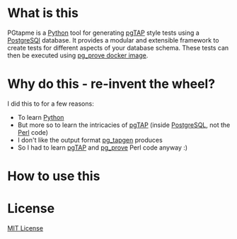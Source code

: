 # What is this
PGtapme is a [Python](https://www.python.org/) tool for generating [pgTAP](https://pgtap.org/) style tests using a [PostgreSQl](https://www.postgresql.org/) database. It provides a modular and extensible framework to create tests for different aspects of your database schema. These tests can then be executed using [pg_prove docker image](https://hub.docker.com/r/itheory/pg_prove/).

# Why do this - re-invent the wheel?
I did this to for a few reasons:
* To learn [Python](https://www.python.org/)
* But more so to learn the intricacies of [pgTAP](https://pgtap.org/) (inside [PostgreSQL](https://www.postgresql.org/), not the [Perl](https://www.perl.org/) code)
* I don't like the output format [pg_tapgen](https://github.com/theory/tap-parser-sourcehandler-pgtap/blob/v3.36/bin/pg_tapgen) produces
* So I had to learn [pgTAP]() and [pg_prove]() Perl code anyway :)

# How to use this

# License
[MIT License](./LICENSE)

